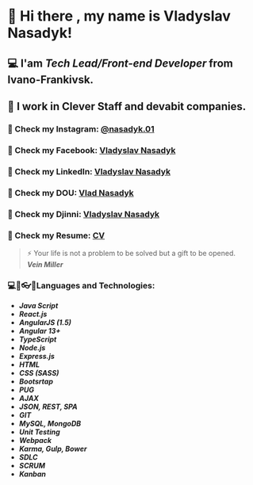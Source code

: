 # 👋 Hi there , my name is **Vladyslav Nasadyk**!
## 💻 I'am *Tech Lead/Front-end Developer* from Ivano-Frankivsk.
## 👔 I work in Clever Staff and devabit companies.
### 💬 Check my Instagram: [@nasadyk.01](https://www.instagram.com/nasadyk.01/)
### 💬 Check my Facebook: [Vladyslav Nasadyk](https://www.facebook.com/profile.php?id=100008475994569)
### 💬 Check my LinkedIn: [Vladyslav Nasadyk](https://www.linkedin.com/in/vladyslav-nasadyk-5a947b1bb/)
### 💬 Check my DOU: [Vlad Nasadyk](https://dou.ua/users/vlad-nasadyk/)
### 💬 Check my Djinni: [Vladyslav Nasadyk](https://djinni.co/q/b1e544ba2f/)
### 💬 Check my Resume: [CV](https://drive.google.com/file/d/1GRCIs2SWboy9iix2FeyMJC9jCUkIEXJz/view?usp=sharing)
> ⚡ Your life is not a problem to be solved but a gift to be opened. <br/>
> ***Vein Miller***
### ​💻​💾​👓​👔​ Languages and Technologies:
- ***Java Script*** <br/>
- ***React.js*** <br/>
- ***AngularJS (1.5)*** <br/>
- ***Angular 13+*** <br/>
- ***TypeScript*** <br/>
- ***Node.js*** <br/>
- ***Express.js*** <br/>
- ***HTML*** <br/> 
- ***CSS (SASS)*** <br/>
- ***Bootsrtap*** <br/>
- ***PUG*** <br/>
- ***AJAX*** <br/>
- ***JSON, REST, SPA*** <br/>
- ***GIT*** <br/>
- ***MySQL, MongoDB*** <br/>
- ***Unit Testing*** <br/>
- ***Webpack*** <br/>
- ***Karma, Gulp, Bower*** <br/>
- ***SDLC*** <br/>
- ***SCRUM*** <br/>
- ***Kanban*** <br/>
